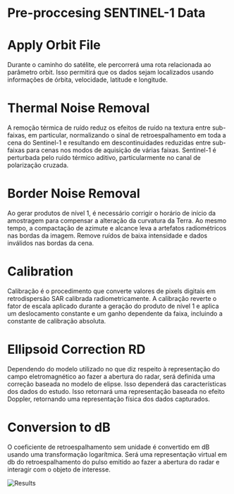 # Pre-proccesing SENTINEL-1 Data

# Apply Orbit File


Durante o caminho do satélite, ele percorrerá uma rota relacionada ao parâmetro orbit. Isso permitirá que os dados sejam localizados usando informações de órbita, velocidade, latitude e longitude.

# Thermal Noise Removal


A remoção térmica de ruído reduz os efeitos de ruído na textura entre sub-faixas, em particular, normalizando o sinal de retroespalhamento em toda a cena do Sentinel-1 e resultando em descontinuidades reduzidas entre sub-faixas para cenas nos modos de aquisição de várias faixas. Sentinel-1 é perturbada pelo ruído térmico aditivo, particularmente no canal de polarização cruzada.

# Border Noise Removal


Ao gerar produtos de nível 1, é necessário corrigir o horário de início da amostragem para compensar a alteração da curvatura da Terra. Ao mesmo tempo, a compactação de azimute e alcance leva a artefatos radiométricos nas bordas da imagem. Remove ruídos de baixa intensidade e dados inválidos nas bordas da cena.

# Calibration


Calibração é o procedimento que converte valores de pixels digitais em retrodispersão SAR calibrada radiometricamente. A calibração reverte o fator de escala aplicado durante a geração do produto de nível 1 e aplica um deslocamento constante e um ganho dependente da faixa, incluindo a constante de calibração absoluta.

# Ellipsoid Correction RD

Dependendo do modelo utilizado no que diz respeito à representação do campo eletromagnético ao fazer a abertura do radar, será definida uma correção baseada no modelo de elipse. Isso dependerá das características dos dados do estudo. Isso retornará uma representação baseada no efeito Doppler, retornando uma representação física dos dados capturados.

# Conversion to dB

O coeficiente de retroespalhamento sem unidade é convertido em dB usando uma transformação logarítmica. Será uma representação virtual em db do retroespalhamento do pulso emitido ao fazer a abertura do radar e interagir com o objeto de interesse.

![Results](https://github.com/kurusaki94/Oil_spill_classification/blob/master/Pre%20processing%20SENTINEL-1%20data/graph.png) 
